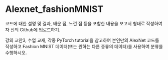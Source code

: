 # Alexnet_fashionMNIST

코드에 대한 설명 및 결과, 배운 점, 느낀 점 등을 포함한 내용을 보고서 형태로 작성하여 자
신의 Github에 업로드하기.

강의 교안3, 수업 교재, 각종 PyTorch tutorial을 참고하여 본인만의 AlexNet 코드를 작성하고
Fashion MNIST 데이터(또는 원하는 다른 종류의 데이터)를 사용하여 분류를 수행하시오.
